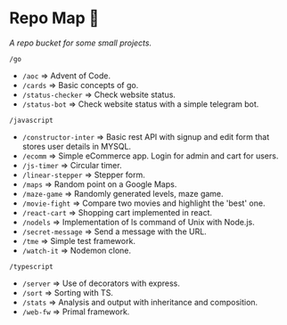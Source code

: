 # Repo Map 📍

*A repo bucket for some small projects.*

`/go`

- `/aoc` => Advent of Code.
- `/cards` => Basic concepts of go.
- `/status-checker` => Check website status.
- `/status-bot` => Check website status with a simple telegram bot.

`/javascript`

- `/constructor-inter` => Basic rest API with signup and edit form that stores user details in MYSQL.
- `/ecomm` => Simple eCommerce app. Login for admin and cart for users.
- `/js-timer` => Circular timer.
- `/linear-stepper` => Stepper form.
- `/maps` => Random point on a Google Maps.
- `/maze-game` => Randomly generated levels, maze game.
- `/movie-fight` => Compare two movies and highlight the 'best' one.
- `/react-cart` => Shopping cart implemented in react.
- `/nodels` => Implementation of ls command of Unix with Node.js.
- `/secret-message` => Send a message with the URL.
- `/tme` => Simple test framework.
- `/watch-it` => Nodemon clone.

`/typescript`

- `/server` => Use of decorators with express.
- `/sort` => Sorting with TS.
- `/stats` => Analysis and output with inheritance and composition.
- `/web-fw` => Primal framework.
